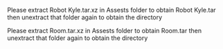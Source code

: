 Please extract Robot Kyle.tar.xz in Assests folder to obtain Robot Kyle.tar then unextract that folder again to obtain the directory

Please extract Room.tar.xz in Assests folder to obtain Room.tar then unextract that folder again to obtain the directory
